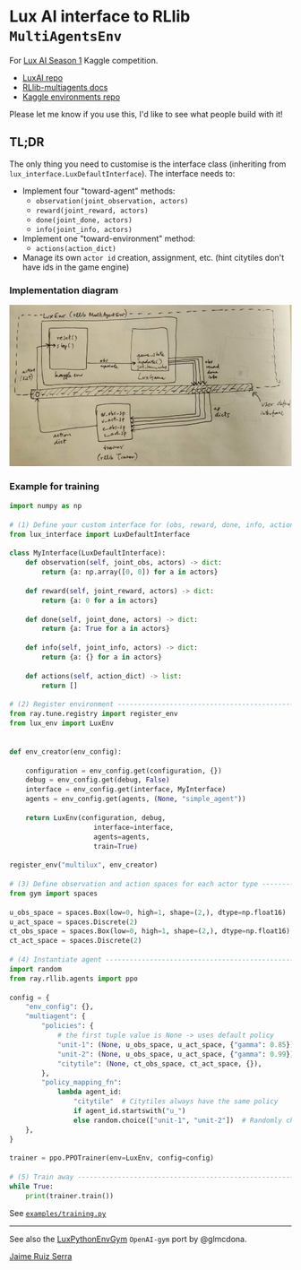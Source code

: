 
# Lux AI interface to RLlib `MultiAgentsEnv`

For [Lux AI Season 1](https://www.kaggle.com/c/lux-ai-2021) Kaggle competition.

* [LuxAI repo](https://github.com/Lux-AI-Challenge/Lux-Design-2021)
* [RLlib-multiagents docs](https://docs.ray.io/en/stable/rllib-package-ref.html#ray.rllib.env.MultiAgentEnv)  
* [Kaggle environments repo](https://github.com/Kaggle/kaggle-environments#training)

Please let me know if you use this, I'd like to see what people build with it!

## TL;DR

The only thing you need to customise is the interface class (inheriting from 
`lux_interface.LuxDefaultInterface`). The interface needs to:
* Implement four "toward-agent" methods:
    - `observation(joint_observation, actors)`
    - `reward(joint_reward, actors)`
    - `done(joint_done, actors)`
    - `info(joint_info, actors)`
* Implement one "toward-environment" method:    
    - `actions(action_dict)`
* Manage its own `actor id` creation, assignment, etc. 
  (hint citytiles don't have ids in the game engine)

### Implementation diagram

![Diagram](img/img.png)

### Example for training

```python
import numpy as np

# (1) Define your custom interface for (obs, reward, done, info, actions) ---
from lux_interface import LuxDefaultInterface

class MyInterface(LuxDefaultInterface):
    def observation(self, joint_obs, actors) -> dict:
        return {a: np.array([0, 0]) for a in actors}

    def reward(self, joint_reward, actors) -> dict:
        return {a: 0 for a in actors}

    def done(self, joint_done, actors) -> dict:
        return {a: True for a in actors}

    def info(self, joint_info, actors) -> dict:
        return {a: {} for a in actors}

    def actions(self, action_dict) -> list:
        return []
    
# (2) Register environment --------------------------------------------------
from ray.tune.registry import register_env
from lux_env import LuxEnv


def env_creator(env_config):
    
    configuration = env_config.get(configuration, {})
    debug = env_config.get(debug, False)
    interface = env_config.get(interface, MyInterface)
    agents = env_config.get(agents, (None, "simple_agent"))
    
    return LuxEnv(configuration, debug,
                     interface=interface,
                     agents=agents,
                     train=True)

register_env("multilux", env_creator)

# (3) Define observation and action spaces for each actor type --------------
from gym import spaces

u_obs_space = spaces.Box(low=0, high=1, shape=(2,), dtype=np.float16)
u_act_space = spaces.Discrete(2)
ct_obs_space = spaces.Box(low=0, high=1, shape=(2,), dtype=np.float16)
ct_act_space = spaces.Discrete(2)

# (4) Instantiate agent ------------------------------------------------------
import random
from ray.rllib.agents import ppo

config = {
    "env_config": {},
    "multiagent": {
        "policies": {
            # the first tuple value is None -> uses default policy
            "unit-1": (None, u_obs_space, u_act_space, {"gamma": 0.85}),
            "unit-2": (None, u_obs_space, u_act_space, {"gamma": 0.99}),
            "citytile": (None, ct_obs_space, ct_act_space, {}),
        },
        "policy_mapping_fn":
            lambda agent_id:
                "citytile"  # Citytiles always have the same policy
                if agent_id.startswith("u_")
                else random.choice(["unit-1", "unit-2"])  # Randomly choose from unit policies
    },
}

trainer = ppo.PPOTrainer(env=LuxEnv, config=config)

# (5) Train away -------------------------------------------------------------
while True:
    print(trainer.train())
```

See [`examples/training.py`](examples/training.py)

---
See also the [LuxPythonEnvGym](https://github.com/glmcdona/LuxPythonEnvGym) `OpenAI-gym` port by @glmcdona.

[Jaime Ruiz Serra](https://www.kaggle.com/ruizserra)
